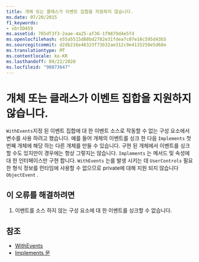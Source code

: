 ```yaml
---
title: 개체 또는 클래스가 이벤트 집합을 지원하지 않습니다.
ms.date: 07/20/2015
f1_keywords:
- vbrID459
ms.assetid: 785df3f3-2aae-4a25-af36-1f9879d4e5fd
ms.openlocfilehash: e55a5515d88bd2782e31fdea7c07e16c595d43b5
ms.sourcegitcommit: d2db216e46323f73b32ae312c9e4135258e5d68e
ms.translationtype: MT
ms.contentlocale: ko-KR
ms.lasthandoff: 09/22/2020
ms.locfileid: "90873647"
---
```

# <a name="object-or-class-does-not-support-the-set-of-events"></a>개체 또는 클래스가 이벤트 집합을 지원하지 않습니다.

`WithEvents`지정 된 이벤트 집합에 대 한 이벤트 소스로 작동할 수 없는 구성 요소에서 변수를 사용 하려고 했습니다. 예를 들어 개체의 이벤트를 싱크 한 다음 `Implements` 첫 번째 개체에 해당 하는 다른 개체를 만들 수 있습니다. 구현 된 개체에서 이벤트를 싱크할 수도 있지만이 경우에는 항상 그렇지는 않습니다. `Implements` 는 메서드 및 속성에 대 한 인터페이스만 구현 합니다. `WithEvents` 는를 발생 시키는 데 `UserControls` 필요한 형식 정보를 런타임에 사용할 수 없으므로 private에 대해 지원 되지 않습니다 `ObjectEvent` .  
  
## <a name="to-correct-this-error"></a>이 오류를 해결하려면  
  
1. 이벤트를 소스 하지 않는 구성 요소에 대 한 이벤트를 싱크할 수 없습니다.  
  
## <a name="see-also"></a>참조

- [WithEvents](../modifiers/withevents.md)
- [Implements 문](../statements/implements-statement.md)
